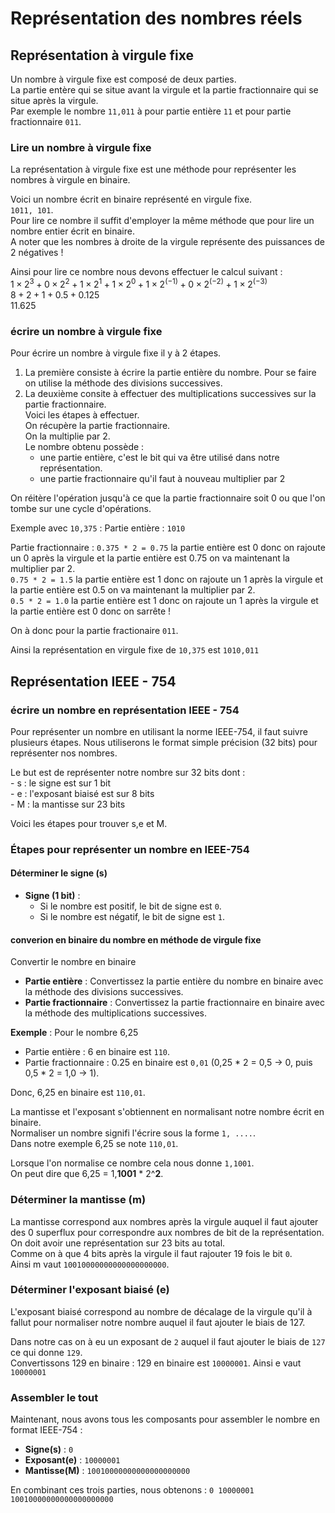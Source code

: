 # Représentation des nombres réels  

## Représentation à virgule fixe  
Un nombre à virgule fixe est composé de deux parties.  
La partie entère qui se situe avant la virgule et la partie fractionnaire qui se situe après la virgule.    
Par exemple le nombre `11,011` à pour partie entière `11` et pour partie fractionnaire `011`.  

### Lire un nombre à virgule fixe  
La représentation à virgule fixe est une méthode pour représenter les nombres à virgule en binaire. 

Voici un nombre écrit en binaire représenté en virgule fixe.    
`1011, 101`.    
Pour lire ce nombre il suffit d'employer la même méthode que pour lire un nombre entier écrit en binaire.    
A noter que les nombres à droite de la virgule représente des puissances de 2 négatives !  

Ainsi pour lire ce nombre nous devons effectuer le calcul suivant :   
$1 \times 2^3 + 0 \times 2^2 + 1 \times 2^1 + 1 \times 2^0 + 1 \times 2^{(-1)} + 0 \times 2^{(-2)} + 1 \times 2^{(-3)}$  
$8 + 2 + 1 + 0.5 + 0.125$    
$11.625$  
 

### écrire un nombre à virgule fixe  

Pour écrire un nombre à virgule fixe il y à 2 étapes.   
1. La première consiste à écrire la partie entière du nombre. Pour se faire on utilise la méthode des divisions successives.   
2. La deuxième consite à effectuer des multiplications successives sur la partie fractionnaire.    
Voici les étapes à effectuer.    
On récupère la partie fractionnaire.    
On la multiplie par 2.   
Le nombre obtenu possède :  
    - une partie entière, c'est le bit qui va être utilisé dans notre représentation.    
    - une partie fractionnaire qu'il faut à nouveau multiplier par 2    

On réitère l'opération jusqu'à ce que la partie fractionnaire soit 0 ou que l'on tombe sur une cycle d'opérations.    


Exemple avec `10,375` :
Partie entière : `1010`

Partie fractionnaire : 
`0.375 * 2 = 0.75` la partie entière est 0 donc on rajoute un 0 après la virgule et la partie entière est 0.75 on va maintenant la multiplier par 2.  
`0.75 * 2 = 1.5` la partie entière est 1 donc on rajoute un 1 après la virgule et la partie entière est 0.5 on va maintenant la multiplier par 2.  
`0.5 * 2 = 1.0` la partie entière est 1 donc on rajoute un 1 après la virgule et la partie entière est 0 donc on sarrête !  

On à donc pour la partie fractionaire `011`.  

Ainsi la représentation en virgule fixe de `10,375` est `1010,011`





## Représentation IEEE - 754  

### écrire un nombre en représentation IEEE - 754  

Pour représenter un nombre en utilisant la norme IEEE-754, il faut suivre plusieurs étapes. Nous utiliserons le format simple précision (32 bits) pour représenter nos nombres.      

Le but est de représenter notre nombre sur 32 bits dont :  
    - s : le signe est sur 1 bit   
    - e : l'exposant biaisé est sur 8 bits  
    - M : la mantisse sur 23 bits  

Voici les étapes pour trouver s,e et M.  


### Étapes pour représenter un nombre en IEEE-754

#### Déterminer le signe (s)

- **Signe (1 bit)** :   
  - Si le nombre est positif, le bit de signe est `0`.  
  - Si le nombre est négatif, le bit de signe est `1`.  

#### converion en binaire du nombre en méthode de virgule fixe   
Convertir le nombre en binaire  

- **Partie entière** : Convertissez la partie entière du nombre en binaire avec la méthode des divisions successives.  
- **Partie fractionnaire** : Convertissez la partie fractionnaire en binaire avec la méthode des multiplications successives.  

**Exemple** : Pour le nombre 6,25  
- Partie entière : 6 en binaire est `110`.  
- Partie fractionnaire : 0.25 en binaire est `0,01` (0,25 * 2 = 0,5 → 0, puis 0,5 * 2 = 1,0 → 1).  

Donc, 6,25 en binaire est `110,01`.  

La mantisse et l'exposant s'obtiennent en normalisant notre nombre écrit en binaire.    
Normaliser un nombre signifi l'écrire sous la forme `1, ....`.    
Dans notre exemple 6,25 se note `110,01`.   

Lorsque l'on normalise ce nombre cela nous donne `1,1001`.   
On peut dire que 6,25 = 1,__1001__ * 2^__2__.    

###  Déterminer la mantisse (m)

La mantisse correspond aux nombres après la virgule auquel il faut ajouter des 0 superflux pour correspondre aux nombres de bit de la représentation.     
On doit avoir une représentation sur 23 bits au total.  
Comme on à que 4 bits après la virgule il faut rajouter 19 fois le bit `0`.    
Ainsi m vaut `10010000000000000000000`.  
  


###  Déterminer l'exposant biaisé (e)
L'exposant biaisé correspond au nombre de décalage de la virgule qu'il à fallut pour normaliser notre nombre auquel il faut ajouter le biais de 127.      

Dans notre cas on à eu un exposant de `2` auquel il faut ajouter le biais de `127` ce qui donne `129`.    
Convertissons 129 en binaire : 129 en binaire est `10000001`.
Ainsi e vaut `10000001`


### Assembler le tout  

Maintenant, nous avons tous les composants pour assembler le nombre en format IEEE-754 :

- **Signe(s)** : `0`    
- **Exposant(e)** : `10000001`    
- **Mantisse(M)** : `10010000000000000000000`    

En combinant ces trois parties, nous obtenons : `0 10000001 10010000000000000000000`  



